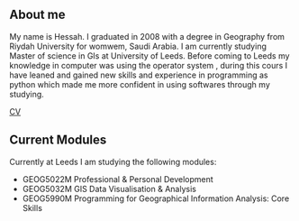 ## About me

My name is Hessah. I graduated in 2008 with a degree in Geography from Riydah University for womwem, Saudi Arabia. I am currently
studying Master of science in GIs at University of Leeds.
Before coming to Leeds my knowledge in computer was using the operator system , during this cours I have leaned and gained new
skills and experience in programming as python which made me more confident in using softwares through my studying.

[CV](Hessah11.github.io/cv)

## Current Modules

Currently at Leeds I am studying the following modules:

* GEOG5022M	Professional & Personal Development
* GEOG5032M	GIS Data Visualisation & Analysis
* GEOG5990M	Programming for Geographical Information Analysis: Core Skills
